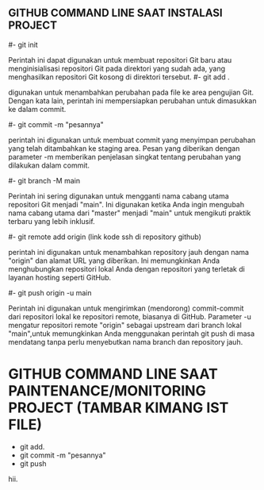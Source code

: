 ## GITHUB COMMAND LINE SAAT INSTALASI PROJECT

#- git init

Perintah ini dapat digunakan untuk membuat repositori Git baru atau menginisialisasi repositori Git pada direktori yang sudah ada, yang menghasilkan repositori Git kosong di direktori tersebut.
#- git add .

digunakan untuk menambahkan perubahan pada file ke area pengujian Git. Dengan kata lain, perintah ini mempersiapkan perubahan untuk dimasukkan ke dalam commit.

#- git commit -m "pesannya"

perintah ini digunakan untuk membuat commit yang menyimpan perubahan yang telah ditambahkan ke staging area. Pesan yang diberikan dengan parameter -m memberikan penjelasan singkat tentang perubahan yang dilakukan dalam commit.

#- git branch -M main

Perintah ini sering digunakan untuk mengganti nama cabang utama repositori Git menjadi "main". Ini digunakan ketika Anda ingin mengubah nama cabang utama dari "master" menjadi "main" untuk mengikuti praktik terbaru yang lebih inklusif.

#- git remote add origin (link kode ssh di repository github)

perintah ini digunakan untuk menambahkan repository jauh dengan nama "origin" dan alamat URL yang diberikan. Ini memungkinkan Anda menghubungkan repositori lokal Anda dengan repositori yang terletak di layanan hosting seperti GitHub.

#- git push origin -u main

Perintah ini digunakan untuk mengirimkan (mendorong) commit-commit dari repositori lokal ke repositori remote, biasanya di GitHub. Parameter -u mengatur repositori remote "origin" sebagai upstream dari branch lokal "main",untuk memungkinkan Anda menggunakan perintah git push di masa mendatang tanpa perlu menyebutkan nama branch dan repository jauh.

# GITHUB COMMAND LINE SAAT PAINTENANCE/MONITORING PROJECT (TAMBAR KIMANG IST FILE)

- git add.
- git commit -m "pesannya"
- git push

hii.